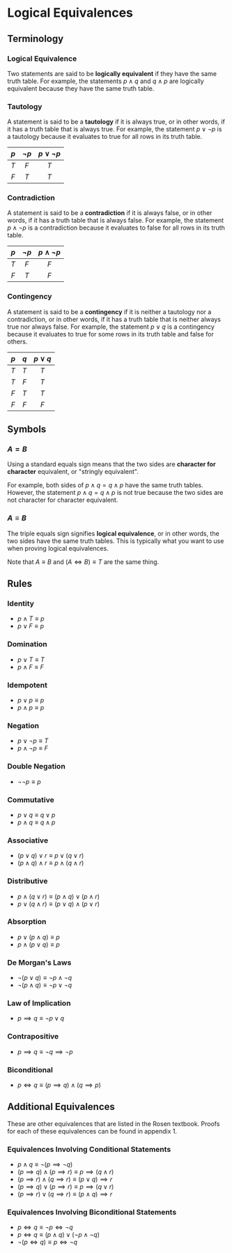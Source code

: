 # Logical Equivalences
## Terminology
### Logical Equivalence
Two statements are said to be **logically equivalent** if they have the same
truth table. For example, the statements $p \land q$ and $q \land p$ are
logically equivalent because they have the same truth table.

### Tautology
A statement is said to be a **tautology** if it is always true, or in other
words, if it has a truth table that is always true. For example, the statement
$p \lor \neg p$ is a tautology because it evaluates to true for all rows in
its truth table.

| $p$ | $\neg p$ | $p \lor \neg p$ |
|:---:|:--------:|:---------------:|
| $T$ | $F$ | $T$ |
| $F$ | $T$ | $T$ |

### Contradiction
A statement is said to be a **contradiction** if it is always false, or in other
words, if it has a truth table that is always false. For example, the statement
$p \land \neg p$ is a contradiction because it evaluates to false for all rows
in its truth table.

| $p$ | $\neg p$ | $p \land \neg p$ |
|:---:|:--------:|:----------------:|
| $T$ | $F$ | $F$ |
| $F$ | $T$ | $F$ |

### Contingency
A statement is said to be a **contingency** if it is neither a tautology nor a
contradiction, or in other words, if it has a truth table that is neither always
true nor always false. For example, the statement $p \lor q$ is a contingency
because it evaluates to true for some rows in its truth table and false for
others.

| $p$ | $q$ | $p \lor q$ |
|:---:|:---:|:----------:|
| $T$ | $T$ | $T$ |
| $T$ | $F$ | $T$ |
| $F$ | $T$ | $T$ |
| $F$ | $F$ | $F$ |

## Symbols
### $A = B$
Using a standard equals sign means that the two sides are **character for
character** equivalent, or "stringly equivalent".

For example, both sides of $p \land q = q \land p$ have the same truth tables.
However, the statement $p \land q = q \land p$ is not true because the two sides
are not character for character equivalent.

### $A \equiv B$
The triple equals sign signifies **logical equivalence**, or in other words, the
two sides have the same truth tables. This is typically what you want to use
when proving logical equivalences.

Note that $A \equiv B$ and $(A \iff B) \equiv T$ are the same thing.

## Rules
### Identity
* $p \land T \equiv p$
* $p \lor F \equiv p$

### Domination
* $p \lor T \equiv T$
* $p \land F \equiv F$

### Idempotent
* $p \lor p \equiv p$
* $p \land p \equiv p$

### Negation
* $p \lor \neg p \equiv T$
* $p \land \neg p \equiv F$

### Double Negation
* $\neg \neg p \equiv p$

### Commutative
* $p \lor q \equiv q \lor p$
* $p \land q \equiv q \land p$

### Associative
* $(p \lor q) \lor r \equiv p \lor (q \lor r)$
* $(p \land q) \land r \equiv p \land (q \land r)$

### Distributive
* $p \land (q \lor r) \equiv (p \land q) \lor (p \land r)$
* $p \lor (q \land r) \equiv (p \lor q) \land (p \lor r)$

### Absorption
* $p \lor (p \land q) \equiv p$
* $p \land (p \lor q) \equiv p$

### De Morgan's Laws
* $\neg (p \lor q) \equiv \neg p \land \neg q$
* $\neg (p \land q) \equiv \neg p \lor \neg q$

### Law of Implication
* $p \implies q \equiv \neg p \lor q$

### Contrapositive
* $p \implies q \equiv \neg q \implies \neg p$

### Biconditional
* $p \iff q \equiv (p \implies q) \land (q \implies p)$

## Additional Equivalences
These are other equivalences that are listed in the Rosen textbook. Proofs for
each of these equivalences can be found in appendix 1.

### Equivalences Involving Conditional Statements
* $p \land q \equiv \neg (p \implies \neg q)$
* $(p \implies q) \land (p \implies r) \equiv p \implies (q \land r)$
* $(p \implies r) \land (q \implies r) \equiv (p \lor q) \implies r$
* $(p \implies q) \lor (p \implies r) \equiv p \implies (q \lor r)$
* $(p \implies r) \lor (q \implies r) \equiv (p \land q) \implies r$

### Equivalences Involving Biconditional Statements
* $p \iff q \equiv \neg p \iff \neg q$
* $p \iff q \equiv (p \land q) \lor (\neg p \land \neg q)$
* $\neg (p \iff q) \equiv p \iff \neg q$
